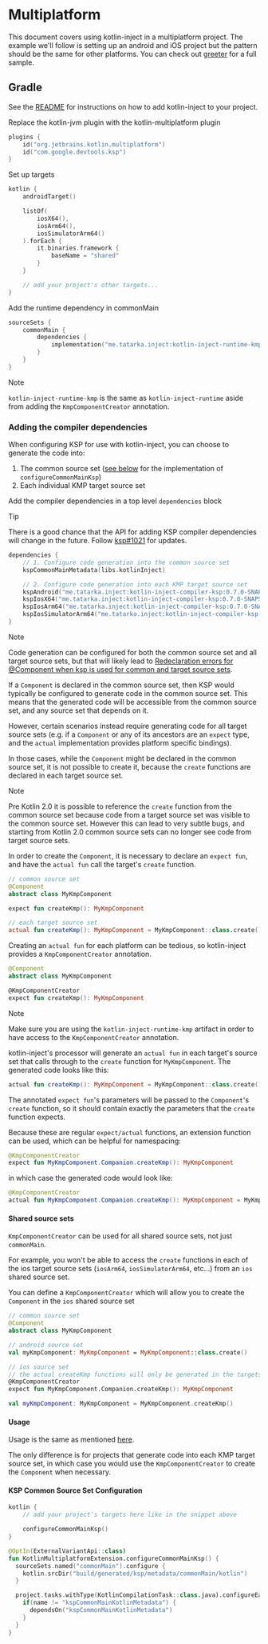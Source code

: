 # Multiplatform

This document covers using kotlin-inject in a multiplatform project. The example we'll follow is
setting up an android and iOS project but the pattern should be the same for other platforms. You can check out
[greeter](https://github.com/evant/kotlin-inject-samples/tree/main/multiplatform/greeter) for a full sample.

## Gradle

See the [README](https://github.com/evant/kotlin-inject/blob/main/README.md) for instructions on how to add kotlin-inject to your project.

Replace the kotlin-jvm plugin with the kotlin-multiplatform plugin
```kotlin
plugins {
    id("org.jetbrains.kotlin.multiplatform")
    id("com.google.devtools.ksp")
}
```

Set up targets
```kotlin
kotlin {
    androidTarget()

    listOf(
        iosX64(),
        iosArm64(),
        iosSimulatorArm64()
    ).forEach {
        it.binaries.framework {
            baseName = "shared"
        }
    }

    // add your project's other targets...
}
```

Add the runtime dependency in commonMain
```kotlin
sourceSets {
    commonMain {
        dependencies {
            implementation("me.tatarka.inject:kotlin-inject-runtime-kmp:0.7.0-SNAPSHOT")
        }
    }
}
```

> [!NOTE]  
> `kotlin-inject-runtime-kmp` is the same as `kotlin-inject-runtime` aside from adding the `KmpComponentCreator` annotation.

### Adding the compiler dependencies

When configuring KSP for use with kotlin-inject, you can choose to generate the code into:

1. The common source set ([see below](#ksp-common-source-set-configuration) for the implementation of `configureCommonMainKsp`)
2. Each individual KMP target source set

Add the compiler dependencies in a top level `dependencies` block

> [!TIP]
> There is a good chance that the API for adding KSP compiler dependencies will change in the future. Follow [ksp#1021](https://github.com/google/ksp/pull/1021) for updates.

```kotlin
dependencies {
    // 1. Configure code generation into the common source set
    kspCommonMainMetadata(libs.kotlinInject)

    // 2. Configure code generation into each KMP target source set
    kspAndroid("me.tatarka.inject:kotlin-inject-compiler-ksp:0.7.0-SNAPSHOT")
    kspIosX64("me.tatarka.inject:kotlin-inject-compiler-ksp:0.7.0-SNAPSHOT")
    kspIosArm64("me.tatarka.inject:kotlin-inject-compiler-ksp:0.7.0-SNAPSHOT")
    kspIosSimulatorArm64("me.tatarka.inject:kotlin-inject-compiler-ksp:0.7.0-SNAPSHOT")
}
```

> [!NOTE]  
> Code generation can be configured for both the common source set and all target source sets, but that will likely lead to [Redeclaration errors for @Component when ksp is used for common and target source sets](https://github.com/evant/kotlin-inject/issues/194).

If a `Component` is declared in the common source set, then KSP would typically be configured to generate code in the common source set. This means that the generated code will be accessible from the common source set, and any source set that depends on it.

However, certain scenarios instead require generating code for all target source sets (e.g. if a `Component` or any of its ancestors are an `expect` type, and the `actual` implementation provides platform specific bindings).

In those cases, while the `Component` might be declared in the common source set, it is not possible to create it, because the `create` functions are declared in each target source set.

> [!NOTE]  
> Pre Kotlin 2.0 it is possible to reference the `create` function from the common source set because code from a target source set was visible to the common source set.
> However this can lead to very subtle bugs, and starting from Kotlin 2.0 common source sets can no longer see code from target source sets.

In order to create the `Component`, it is necessary to declare an `expect fun`, and have the `actual fun` call the target's `create` function.

```kotlin
// common source set
@Component
abstract class MyKmpComponent

expect fun createKmp(): MyKmpComponent

// each target source set
actual fun createKmp(): MyKmpComponent = MyKmpComponent::class.create()
```

Creating an `actual fun` for each platform can be tedious, so kotlin-inject provides a `KmpComponentCreator` annotation.

```kotlin  
@Component
abstract class MyKmpComponent

@KmpComponentCreator
expect fun createKmp(): MyKmpComponent
```

> [!NOTE]  
> Make sure you are using the `kotlin-inject-runtime-kmp` artifact in order to have access to the `KmpComponentCreator` annotation.

kotlin-inject's processor will generate an `actual fun` in each target's source set that calls through to the `create` function for `MyKmpComponent`. The generated code looks like this:

```kotlin
actual fun createKmp(): MyKmpComponent = MyKmpComponent::class.create()
```

The annotated `expect fun`'s parameters will be passed to the `Component`'s `create` function, so it should contain exactly the parameters that the `create` function expects.

Because these are regular `expect/actual` functions, an extension function can be used, which can be helpful for namespacing:

```kotlin
@KmpComponentCreator
expect fun MyKmpComponent.Companion.createKmp(): MyKmpComponent
```

in which case the generated code would look like:

```kotlin
@KmpComponentCreator
actual fun MyKmpComponent.Companion.createKmp(): MyKmpComponent = MyKmpComponent::class.create()
```

#### Shared source sets

`KmpComponentCreator` can be used for all shared source sets, not just `commonMain`.

For example, you won't be able to access the `create` functions in each of the ios target source sets (`iosArm64`, `iosSimulatorArm64`, etc...) from an `ios` shared source set.

You can define a `KmpComponentCreator` which will allow you to create the `Component` in the `ios` shared source set

```kotlin
// common source set
@Component
abstract class MyKmpComponent

// android source set
val myKmpComponent: MyKmpComponent = MyKmpComponent::class.create()

// ios source set
// the actual createKmp functions will only be generated in the targets that depend on the ios source set
@KmpComponentCreator
expect fun MyKmpComponent.Companion.createKmp(): MyKmpComponent

val myKmpComponent: MyKmpComponent = MyKmpComponent.createKmp()
```

#### Usage

Usage is the same as mentioned [here](https://github.com/evant/kotlin-inject/blob/main/README.md#usage).

The only difference is for projects that generate code into each KMP target source set, in which case you would use the `KmpComponentCreator` to create the `Component` when necessary.

#### KSP Common Source Set Configuration

```kotlin
kotlin {
    // add your project's targets here like in the snippet above

    configureCommonMainKsp()
}

@OptIn(ExternalVariantApi::class)
fun KotlinMultiplatformExtension.configureCommonMainKsp() {
  sourceSets.named("commonMain").configure {
    kotlin.srcDir("build/generated/ksp/metadata/commonMain/kotlin")
  }

  project.tasks.withType(KotlinCompilationTask::class.java).configureEach {
    if(name != "kspCommonMainKotlinMetadata") {
      dependsOn("kspCommonMainKotlinMetadata")
    }
  }
}
```
